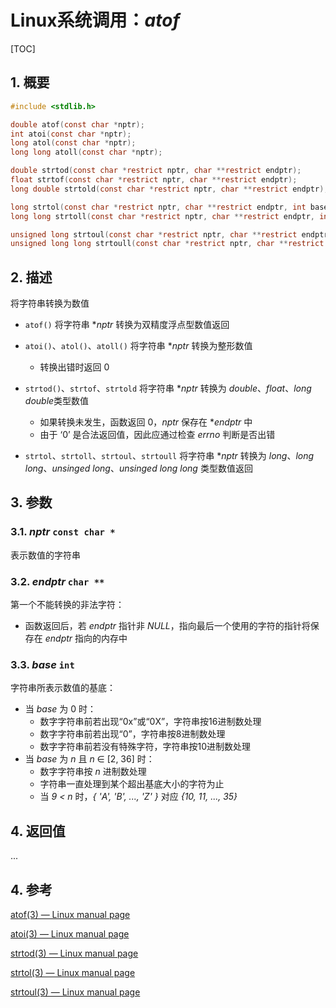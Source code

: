 # Linux系统调用：*atof*

[TOC]

## 1. 概要

```c
#include <stdlib.h>

double atof(const char *nptr);
int atoi(const char *nptr);
long atol(const char *nptr);
long long atoll(const char *nptr);

double strtod(const char *restrict nptr, char **restrict endptr);
float strtof(const char *restrict nptr, char **restrict endptr);
long double strtold(const char *restrict nptr, char **restrict endptr);

long strtol(const char *restrict nptr, char **restrict endptr, int base);
long long strtoll(const char *restrict nptr, char **restrict endptr, int base);

unsigned long strtoul(const char *restrict nptr, char **restrict endptr, int base);
unsigned long long strtoull(const char *restrict nptr, char **restrict endptr, int base);
```



## 2. 描述

将字符串转换为数值

- `atof()` 将字符串 **nptr* 转换为双精度浮点型数值返回
- `atoi()`、`atol()`、`atoll()` 将字符串 **nptr* 转换为整形数值
  - 转换出错时返回 0

- `strtod()`、`strtof`、`strtold` 将字符串 **nptr* 转换为 *double*、*float*、*long double*类型数值
  - 如果转换未发生，函数返回 0，*nptr* 保存在 **endptr* 中
  - 由于 ‘0’ 是合法返回值，因此应通过检查 *errno* 判断是否出错

- `strtol`、`strtoll`、`strtoul`、`strtoull` 将字符串 **nptr* 转换为 *long*、*long long*、*unsinged long*、*unsinged  long long* 类型数值返回

## 3. 参数

### 3.1. *nptr* `const char *`

表示数值的字符串

### 3.2. *endptr* `char **` 

第一个不能转换的非法字符：

- 函数返回后，若 *endptr* 指针非 *NULL*，指向最后一个使用的字符的指针将保存在 *endptr* 指向的内存中

### 3.3. *base* `int`

字符串所表示数值的基底：

- 当 *base* 为 0 时：
  - 数字字符串前若出现“0x”或“0X”，字符串按16进制数处理
  - 数字字符串前若出现“0”，字符串按8进制数处理
  - 数字字符串前若没有特殊字符，字符串按10进制数处理
- 当 *base* 为 *n* 且 *n* ∈ [2, 36] 时：
  - 数字字符串按 *n* 进制数处理
  - 字符串一直处理到某个超出基底大小的字符为止
  - 当 *9 < n* 时，*{ 'A', 'B', ..., 'Z' }* 对应 *{10, 11, ..., 35}*



## 4. 返回值

...



## 4. 参考

[atof(3) — Linux manual page](https://man7.org/linux/man-pages/man3/atof.3.html)

[atoi(3) — Linux manual page](https://man7.org/linux/man-pages/man3/atoi.3.html)

[strtod(3) — Linux manual page](https://man7.org/linux/man-pages/man3/strtod.3.html)

[strtol(3) — Linux manual page](https://man7.org/linux/man-pages/man3/strtol.3.html)

[strtoul(3) — Linux manual page](https://man7.org/linux/man-pages/man3/strtoul.3.html)
